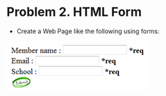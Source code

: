 Problem 2. HTML Form
===========

*	Create a Web Page like the following using forms:

![picture3](./resources/task2.png)
